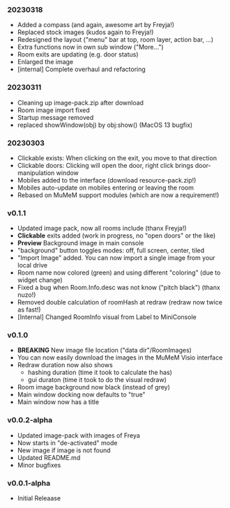 ### 20230318

  * Added a compass (and again, awesome art by Freyja!)
  * Replaced stock images (kudos again to Freyja!)
  * Redesigned the layout ("menu" bar at top, room layer, action bar, ...)
  * Extra functions now in own sub window ("More...")
  * Room exits are updating (e.g. door status)
  * Enlarged the image
  * [internal] Complete overhaul and refactoring

### 20230311

  * Cleaning up image-pack.zip after download
  * Room image import fixed
  * Startup message removed
  * replaced showWindow(obj) by obj:show() (MacOS 13 bugfix)

### 20230303

  * Clickable exists: When clicking on the exit, you move to that direction
  * Clickable doors: Clicking will open the door, right click brings door-manipulation window
  * Mobiles added to the interface (download resource-pack.zip!)
  * Mobiles auto-update on mobiles entering or leaving the room
  * Rebased on MuMeM support modules (which are now a requirement!)

### v0.1.1

  * Updated image pack, now all rooms include (thanx Freyja!)
  * **Clickable** exits added (work in progress, no "open doors" or the like)
  * **Preview** Background image in main console
  * "background" button toggles modes: off, full screen, center, tiled
  * "Import Image" added. You can now import a single image from your local drive
  * Room name now colored (green) and using different "coloring" (due to widget change)
  * Fixed a bug when Room.Info.desc was not know ("pitch black") (thanx nuzo!)
  * Removed double calculation of roomHash at redraw (redraw now twice as fast!)
  * [Internal] Changed RoomInfo visual from Label to MiniConsole

### v0.1.0

  * **BREAKING** New image file location ("data dir"/RoomImages)
  * You can now easily download the images in the MuMeM Visio interface
  * Redraw duration now also shows
    * hashing duration (time it took to calculate the has)
    * gui duraton (time it took to do the visual redraw)
  * Room image background now black (instead of grey)
  * Main window docking now defaults to "true"
  * Main window now has a title

### v0.0.2-alpha

  * Updated image-pack with images of Freya
  * Now starts in "de-activated" mode
  * New image if image is not found
  * Updated README.md
  * Minor bugfixes

### v0.0.1-alpha

  * Initial Releaase
